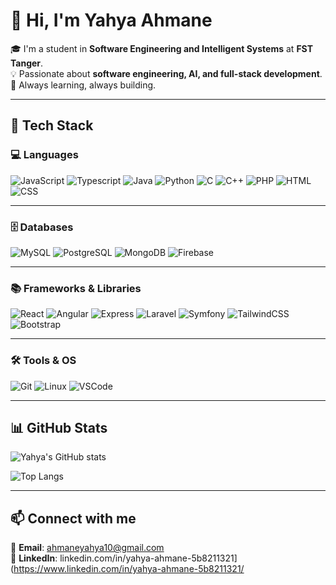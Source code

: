# 👋 Hi, I'm Yahya Ahmane

🎓 I'm a student in **Software Engineering and Intelligent Systems** at **FST Tanger**.  
💡 Passionate about **software engineering, AI, and full-stack development**.  
🚀 Always learning, always building.  

---

## 🧰 Tech Stack

### 💻 Languages
![JavaScript](https://skillicons.dev/icons?i=js)
![Typescript](https://skillicons.dev/icons?i=ts)
![Java](https://skillicons.dev/icons?i=java)
![Python](https://skillicons.dev/icons?i=python)
![C](https://skillicons.dev/icons?i=c)
![C++](https://skillicons.dev/icons?i=cpp)
![PHP](https://skillicons.dev/icons?i=php)
![HTML](https://skillicons.dev/icons?i=html)
![CSS](https://skillicons.dev/icons?i=css)

---

### 🗄️ Databases
![MySQL](https://skillicons.dev/icons?i=mysql)
![PostgreSQL](https://skillicons.dev/icons?i=postgres)
![MongoDB](https://skillicons.dev/icons?i=mongodb)
![Firebase](https://skillicons.dev/icons?i=firebase)

---

### 📚 Frameworks & Libraries
![React](https://skillicons.dev/icons?i=react)
![Angular](https://skillicons.dev/icons?i=angular)
![Express](https://skillicons.dev/icons?i=express)
![Laravel](https://skillicons.dev/icons?i=laravel)
![Symfony](https://skillicons.dev/icons?i=symfony)
![TailwindCSS](https://skillicons.dev/icons?i=tailwind)
![Bootstrap](https://skillicons.dev/icons?i=bootstrap)

---

### 🛠️ Tools & OS
![Git](https://skillicons.dev/icons?i=git)
![Linux](https://skillicons.dev/icons?i=linux)
![VSCode](https://skillicons.dev/icons?i=vscode)

---

## 📊 GitHub Stats

![Yahya's GitHub stats](https://github-readme-stats.vercel.app/api?username=ahyahya1616&show_icons=true&theme=radical)

![Top Langs](https://github-readme-stats.vercel.app/api/top-langs/?username=ahyahya1616&layout=compact&theme=radical)

---

## 📫 Connect with me  

📧 **Email**: ahmaneyahya10@gmail.com  
💼 **LinkedIn**: linkedin.com/in/yahya-ahmane-5b8211321](https://www.linkedin.com/in/yahya-ahmane-5b8211321/

